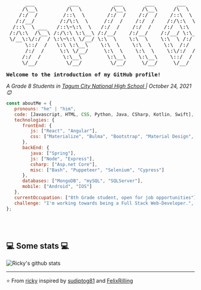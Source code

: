 <pre>
      ___           ___           ___       ___       ___     
     /\__\         /\  \         /\__\     /\__\     /\  \    
    /:/  /        /::\  \       /:/  /    /:/  /    /::\  \   
   /:/__/        /:/\:\  \     /:/  /    /:/  /    /:/\:\  \  
  /::\  \ ___   /::\~\:\  \   /:/  /    /:/  /    /:/  \:\  \ 
 /:/\:\  /\__\ /:/\:\ \:\__\ /:/__/    /:/__/    /:/__/ \:\__\
 \/__\:\/:/  / \:\~\:\ \/__/ \:\  \    \:\  \    \:\  \ /:/  /
      \::/  /   \:\ \:\__\    \:\  \    \:\  \    \:\  /:/  / 
      /:/  /     \:\ \/__/     \:\  \    \:\  \    \:\/:/  /  
     /:/  /       \:\__\        \:\__\    \:\__\    \::/  /   
     \/__/         \/__/         \/__/     \/__/     \/__/    

<strong>Welcome to the introduction of my GitHub profile!</strong>
</pre>
<p><em>A Grade 8 Students in <a href="https://tagumcitynhs.ph">Tagum City National High School </a>| October 24, 2021 😊</br> 
</em>


```javascript
const aboutMe = {
   pronouns: "he" | "him",
   code: [Javascript, HTML, CSS, Python, Java, CSharp, Kotlin, Swift],
   technologies: {
      frontEnd: {
         js: ["React", "Angular"],
         css: ["Materialize", "Bulma", "Bootstrap", "Material Design", "Semantic UI"]
      },
      backEnd: {
         java: ["Spring"],
         js: ["Node", "Express"],
         csharp: ["Asp.net Core"],
         misc: ["Bash", "Puppeteer", "Selenium", "Cypress"]
      },
      databases: ["MongoDB", "mySQL", "SQLServer"],
      mobile: ["Android", "IOS"]
   },
   currentOccupation: ["8th Grade student, open for job opportunities"],
   challenge: "I'm working towards being a Full Stack Web-Developer.",
};
```
</br></br>
<h2>💻 Some stats 💻</h2>

![Ricky's github stats](https://github-readme-stats.vercel.app/api?username=rodrigoricky&show_icons=true&title_color=fff&icon_color=79ff97&text_color=9f9f9f&bg_color=151515)

---

⭐️ From [ricky](https://github.com/rodrigoricky) inspired by [sudiptog81](https://github.com/sudiptog81) and  [FelixRilling](https://github.com/)
